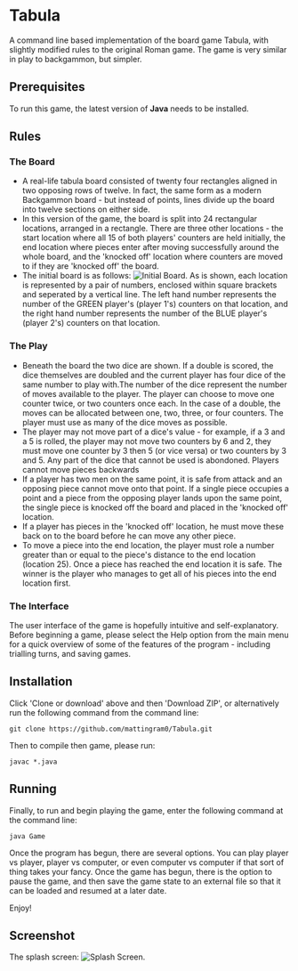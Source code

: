 # Tabula
A command line based implementation of the board game Tabula, with slightly modified rules to the original Roman game. The game is very similar in play to backgammon, but simpler. 

## Prerequisites 
To run this game, the latest version of **Java** needs to be installed. 

## Rules 
### The Board
* A real-life tabula board consisted of twenty four rectangles aligned in two opposing rows of twelve.   In fact, the same form as a modern Backgammon board - but instead of points, lines divide up the board into twelve sections on either side. 
* In this version of the game, the board is split into 24 rectangular locations, arranged in a rectangle. There are three other locations - the start location where all 15 of both players' counters are held initially, the end location where pieces enter after moving successfully around the whole board, and the 'knocked off' location where counters are moved to if they are 'knocked off' the board.
* The initial board is as follows: ![Initial Board](https://github.com/mattingram0/Tabula/blob/master/images/initial.png). As is shown, each location is represented by a pair of numbers, enclosed within square brackets and seperated by a vertical line. The left hand number represents the number of the GREEN player's (player 1's) counters on that location, and the right hand number represents the number of the BLUE player's (player 2's) counters on that location.
### The Play
* Beneath the board the two dice are shown. If a double is scored, the dice themselves are doubled and the current player has four dice of the same number to play with.The number of the dice represent the number of moves available to the player. The player can choose to move one counter twice, or two counters once each. In the case of a double, the moves can be allocated between one, two, three, or four counters. The player must use as many of the dice moves as possible. 
* The player may not move part of a dice's value - for example, if a 3 and a 5 is rolled, the player may not move two counters by 6 and 2, they must move one counter by 3 then 5 (or vice versa) or two counters by 3 and 5. Any part of the dice that cannot be used is abondoned. Players cannot move pieces backwards
* If a player has two men on the same point, it is safe from attack and an opposing piece cannot move onto that point.  If a single piece occupies a point and a piece from the opposing player lands upon the same point, the single piece is knocked off the board and placed in the 'knocked off' location.
* If a player has pieces in the 'knocked off' location, he must move these back on to the board before he can move any other piece.
* To move a piece into the end location, the player must role a number greater than or equal to the piece's distance to the end location (location 25). Once a piece has reached the end location it is safe. The winner is the player who manages to get all of his pieces into the end location first. 
### The Interface
The user interface of the game is hopefully intuitive and self-explanatory. Before beginning a game, please select the Help option from the main menu for a quick overview of some of the features of the program - including trialling turns, and saving games.

## Installation 
Click 'Clone or download' above and then 'Download ZIP', or alternatively run the following command from the command line:

``` 
git clone https://github.com/mattingram0/Tabula.git 
``` 

Then to compile then game, please run:

```
javac *.java
```

## Running 
Finally, to run and begin playing the game, enter the following command at the command line:

```
java Game
```

Once the program has begun, there are several options. You can play player vs player, player vs computer, or even computer vs computer if that sort of thing takes your fancy. Once the game has begun, there is the option to pause the game, and then save the game state to an external file so that it can be loaded and resumed at a later date.

Enjoy!

## Screenshot
The splash screen: ![Splash Screen](http://images/splash.png).
